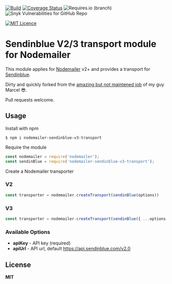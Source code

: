 [![Build](https://github.com/konfer-be/nodemailer-sendinblue-v3-transport/actions/workflows/release.yml/badge.svg)](https://github.com/konfer-be/nodemailer-sendinblue-v3-transport/actions/workflows/release.yml)
[![Coverage Status](https://coveralls.io/repos/github/konfer-be/nodemailer-sendinblue-v3-transport/badge.svg?branch=master)](https://coveralls.io/github/konfer-be/nodemailer-sendinblue-v3-transport?branch=master)
![Requires.io (branch)](https://img.shields.io/requires/github/konfer-be/nodemailer-sendinblue-v3-transport/master)
![Snyk Vulnerabilities for GitHub Repo](https://img.shields.io/snyk/vulnerabilities/github/konfer-be/nodemailer-sendinblue-v3-transport)

[![MIT Licence](https://badges.frapsoft.com/os/mit/mit.svg?v=103)](https://opensource.org/licenses/mit-license.php)

# Sendinblue V2/3 transport module for Nodemailer

This module applies for [Nodemailer](http://www.nodemailer.com/) v2+ and provides a transport for [Sendinblue](https://www.sendinblue.com).

Dirty and quickly forked from the [amazing but not maintened job](https://github.com/gotschmarcel/nodemailer-sendinblue-transport) of my guy Marcel :sunglasses:.

Pull requests welcome.

## Usage

Install with npm

```shell
$ npm i nodemailer-sendinblue-v3-transport
```

Require the module

```javascript
const nodemailer = require('nodemailer');
const sendinBlue = require('nodemailer-sendinblue-v3-transport');
```

Create a Nodemailer transporter

### V2

```javascript
const transporter = nodemailer.createTransport(sendinBlue(options))
```

### V3

```javascript
const transporter = nodemailer.createTransport(sendinBlue({ ...options, ...{ apiUrl: 'https://api.sendinblue.com/v3/smtp' }}))
```

### Available Options

* **apiKey** - API key (required)
* **apiUrl** - API url, default <https://api.sendinblue.com/v2.0>

## License

**MIT**
